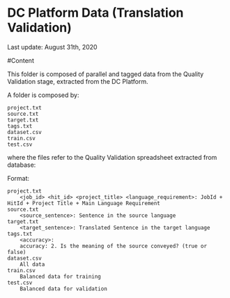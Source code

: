 DC Platform Data (Translation Validation)
========================================

Last update: August 31th, 2020

#Content

This folder is composed of parallel and tagged data from the Quality Validation stage, extracted from the DC Platform.

A folder is composed by:
```
project.txt
source.txt
target.txt
tags.txt
dataset.csv
train.csv
test.csv
```

where the files refer to the Quality Validation spreadsheet extracted from database:

Format:

```
project.txt
    <job_id> <hit_id> <project_title> <language_requirement>: JobId + HitId + Project Title + Main Language Requirement
source.txt
    <source_sentence>: Sentence in the source language
target.txt
    <target_sentence>: Translated Sentence in the target language
tags.txt
    <accuracy>:
    accuracy: 2. Is the meaning of the source conveyed? (true or false)
dataset.csv
    All data
train.csv
    Balanced data for training
test.csv
    Balanced data for validation
```